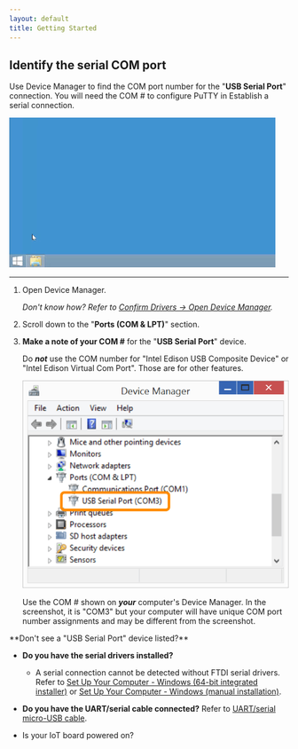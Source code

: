 ```yaml
---
layout: default
title: Getting Started
---
```


## Identify the serial COM port

Use Device Manager to find the COM port number for the "**USB Serial Port**" connection. You will need the COM # to configure PuTTY in Establish a serial connection.

![Animated gif: identifying the serial COM port](images/identify_com_port-animated.gif)

---

1. Open Device Manager.

    _Don't know how? Refer to [Confirm Drivers → Open Device Manager](/docs/computer_setup/windows/confirm_drivers.html#open-windows-device-manager)._

2. Scroll down to the "**Ports (COM & LPT)**" section.

3. **Make a note of your COM #** for the "**USB Serial Port**" device. 

    Do ***not*** use the COM number for "Intel Edison USB Composite Device" or "Intel Edison Virtual Com Port". Those are for other features.

    ![USB Serial Port entry in Device Manager](images/device_manager-usb_serial_highlighted.png)

    Use the COM # shown on ***your*** computer's Device Manager. In the screenshot, it is "COM3" but your computer will have unique COM port number assignments and may be different from the screenshot.

<div class="callout troubleshooting" markdown="1">
**Don't see a "USB Serial Port" device listed?**

* **Do you have the serial drivers installed?**
  * A serial connection cannot be detected without FTDI serial drivers. Refer to [Set Up Your Computer - Windows (64-bit integrated installer)](/docs/computer_setup/windows/64bit_integrated_installer.html) or [Set Up Your Computer - Windows (manual installation)](/docs/computer_setup/windows/manual_installation.html).

* **Do you have the UART/serial cable connected?** Refer to [UART/serial micro-USB cable](/docs/assembly/arduino_expansion_board/details-serial_cable.html).

* Is your IoT board powered on?
</div>